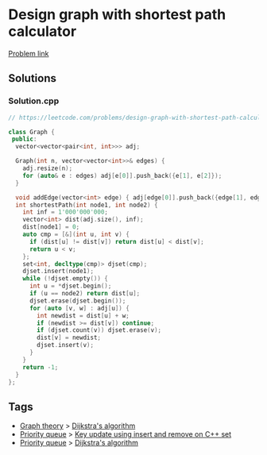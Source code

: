 # Design graph with shortest path calculator

[Problem link](https://leetcode.com/problems/design-graph-with-shortest-path-calculator/)

## Solutions


### Solution.cpp
```cpp
// https://leetcode.com/problems/design-graph-with-shortest-path-calculator/

class Graph {
 public:
  vector<vector<pair<int, int>>> adj;

  Graph(int n, vector<vector<int>>& edges) {
    adj.resize(n);
    for (auto& e : edges) adj[e[0]].push_back({e[1], e[2]});
  }

  void addEdge(vector<int> edge) { adj[edge[0]].push_back({edge[1], edge[2]}); }
  int shortestPath(int node1, int node2) {
    int inf = 1'000'000'000;
    vector<int> dist(adj.size(), inf);
    dist[node1] = 0;
    auto cmp = [&](int u, int v) {
      if (dist[u] != dist[v]) return dist[u] < dist[v];
      return u < v;
    };
    set<int, decltype(cmp)> djset(cmp);
    djset.insert(node1);
    while (!djset.empty()) {
      int u = *djset.begin();
      if (u == node2) return dist[u];
      djset.erase(djset.begin());
      for (auto [v, w] : adj[u]) {
        int newdist = dist[u] + w;
        if (newdist >= dist[v]) continue;
        if (djset.count(v)) djset.erase(v);
        dist[v] = newdist;
        djset.insert(v);
      }
    }
    return -1;
  }
};
```
## Tags

* [Graph theory](/Collections/graph-theory.md#graph-theory) > [Dijkstra's algorithm](/Collections/graph-theory.md#dijkstra-s-algorithm)
* [Priority queue](/Collections/priority-queue.md#priority-queue) > [Key update using insert and remove on C++ set](/Collections/priority-queue.md#key-update-using-insert-and-remove-on-c---set)
* [Priority queue](/Collections/priority-queue.md#priority-queue) > [Dijkstra's algorithm](/Collections/priority-queue.md#dijkstra-s-algorithm)
